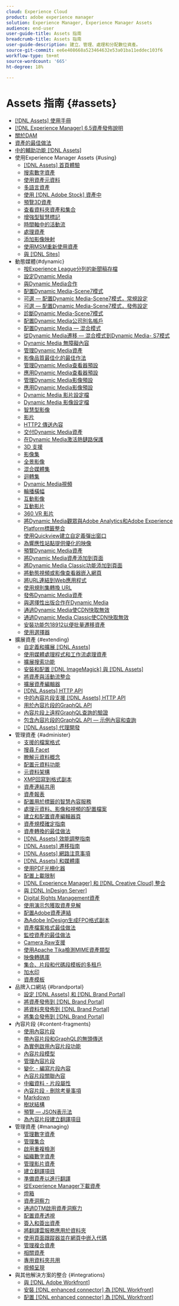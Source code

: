 ```yaml
---
cloud: Experience Cloud
product: adobe experience manager
solution: Experience Manager, Experience Manager Assets
audience: end-user
user-guide-title: Assets 指南
breadcrumb-title: Assets 指南
user-guide-description: 建立、管理、處理和分配數位資產。
source-git-commit: ee6e408668a523464632e53a01ba11eddec103f6
workflow-type: tm+mt
source-wordcount: '665'
ht-degree: 18%

---
```



# Assets 指南 {#assets}

+ [[!DNL Assets] 使用手冊](home.md)
+ [[!DNL Experience Manager] 6.5資產發佈說明](https://experienceleague.adobe.com/docs/experience-manager-65/release-notes/assets.html)
+ [關於DAM](assets.md)
+ [資產的最佳做法](best-practices-for-assets.md)
+ [中的輔助功能 [!DNL Assets]](accessibility.md)
+ 使用Experience Manager Assets {#using}
   + [[!DNL Assets] 首頁體驗](assets-home-page.md)
   + [搜索數字資產](search-assets.md)
   + [使用資產元資料](metadata.md)
   + [多語言資產](multilingual-assets.md)
   + [使用 [!DNL Adobe Stock] 資產中](aem-assets-adobe-stock.md)
   + [預覽3D資產](previewing-3d-assets.md)
   + [查看資料夾資產和集合](bulk-approval.md)
   + [增強型智慧標記](enhanced-smart-tags.md)
   + [時間軸中的活動流](activity-stream.md)
   + [處理資產](assets-workflow.md)
   + [添加影像映射](image-maps.md)
   + [使用MSM重新使用資產](reuse-assets-using-msm.md)
   + [與 [!DNL Sites]](use-assets-across-connected-assets-instances.md)
+ 動態媒體{#dynamic}
   + [按Experience League分列的新聞稿存檔](dynamic-media-newsletter.md)
   + [設定Dynamic Media](administering-dynamic-media.md)
   + [與Dynamic Media合作](dynamic-media.md)
   + [配置Dynamic Media-Scene7模式](config-dms7.md)
   + [可選 — 配置Dynamic Media-Scene7模式，常規設定](dm-general-settings.md)
   + [可選 — 配置Dynamic Media-Scene7模式，發佈設定](dm-publish-settings.md)
   + [診斷Dynamic Media-Scene7模式](troubleshoot-dms7.md)
   + [配置Dynamic Media公司別名帳戶](dm-alias-account.md)
   + [配置Dynamic Media — 混合模式](config-dynamic.md)
   + [從Dynamic Media遷移 — 混合模式到Dynamic Media- S7模式](migrate-from-hybrid-to-dms7.md)
   + [Dynamic Media 無障礙內容](accessibility-dm.md)
   + [管理Dynamic Media資產](managing-assets.md)
   + [影像品質最佳化的最佳作法](best-practices-for-optimizing-the-quality-of-your-images.md)
   + [管理Dynamic Media查看器預設](managing-viewer-presets.md)
   + [應用Dynamic Media查看器預設](viewer-presets.md)
   + [管理Dynamic Media影像預設](managing-image-presets.md)
   + [應用Dynamic Media影像預設](image-presets.md)
   + [Dynamic Media 影片設定檔](video-profiles.md)
   + [Dynamic Media 影像設定檔](image-profiles.md)
   + [智慧型影像](imaging-faq.md)
   + [影片](s7-video.md)
   + [HTTP2 傳送內容](http2.md)
   + [交付Dynamic Media資產](delivering-dynamic-media-assets.md)
   + [在Dynamic Media激活熱鏈路保護](hotlink-protection.md)
   + [3D 支援](/help/assets/assets-3d.md)
   + [影像集](image-sets.md)
   + [全景影像](panoramic-images.md)
   + [混合媒體集](mixed-media-sets.md)
   + [迴轉集](spin-sets.md)
   + [Dynamic Media視頻](video.md)
   + [輪播橫幅](carousel-banners.md)
   + [互動影像](interactive-images.md)
   + [互動影片](interactive-videos.md)
   + [360 VR 影片](/help/assets/360-video.md)
   + [將Dynamic Media觀眾與Adobe Analytics和Adobe Experience Platform標籤整合](/help/assets/tags.md)
   + [使用Quickview建立自定義彈出窗口](custom-pop-ups.md)
   + [為響應性站點提供優化的映像](responsive-site.md)
   + [預覽Dynamic Media資產](previewing-assets.md)
   + [將Dynamic Media資產添加到頁面](adding-dynamic-media-assets-to-pages.md)
   + [將Dynamic Media Classic功能添加到頁面](scene7.md)
   + [將動態視頻或影像查看器嵌入網頁](embed-code.md)
   + [將URL連結到Web應用程式](linking-urls-to-yourwebapplication.md)
   + [使用規則集轉換 URL](using-rulesets-to-transform-urls.md)
   + [發佈Dynamic Media資產](publishing-dynamicmedia-assets.md)
   + [與選擇性出版合作在Dynamic Media](selective-publishing.md)
   + [通過Dynamic Media使CDN快取無效](invalidate-cdn-cache-dynamic-media.md)
   + [通過Dynamic Media Classic使CDN快取無效](invalidate-cdn-cache-dm-classic.md)
   + [安裝功能包18912以便批量遷移資產](bulk-ingest-migrate.md)
   + [使用選擇器](working-with-selectors.md)
+ 擴展資產 {#extending}
   + [自定義和擴展 [!DNL Assets]](extending-assets.md)
   + [使用媒體處理程式和工作流處理資產](media-handlers.md)
   + [擴展搜索功能](searchx.md)
   + [安裝和配置 [!DNL ImageMagick] 與 [!DNL Assets]](best-practices-for-imagemagick.md)
   + [將資產與活動流整合](extending-activity-stream.md)
   + [擴展資產編輯器](asseteditorx.md)
   + [[!DNL Assets] HTTP API](mac-api-assets.md)
   + [中的內容片段支援 [!DNL Assets] HTTP API](assets-api-content-fragments.md)
   + [用於內容片段的GraphQL API](content-fragments/graphql-api-content-fragments.md)
   + [內容片段上遠程GraphQL查詢的驗證](content-fragments/graphql-authentication-content-fragments.md)
   + [包含內容片段的GraphQL API — 示例內容和查詢](/help/assets/content-fragments/content-fragments-graphql-samples.md)
   + [[!DNL Assets] 代理開發](proxy.md)
+ 管理資產 {#administer}
   + [支援的檔案格式](assets-formats.md)
   + [搜尋 Facet](search-facets.md)
   + [瞭解元資料概念](metadata-concepts.md)
   + [配置元資料功能](metadata-config.md)
   + [元資料架構](metadata-schemas.md)
   + [XMP回寫到格式副本](xmp-writeback.md)
   + [資產連結共用](link-sharing.md)
   + [資產報表](asset-reports.md)
   + [配置用於標籤的智慧內容服務](config-smart-tagging.md)
   + [處理元資料、影像和視頻的配置檔案](processing-profiles.md)
   + [建立和配置資產編輯器頁](assets-finder-editor.md)
   + [資產規模確定指南](assets-sizing-guide.md)
   + [資產轉換的最佳做法](best-practices-for-translating-assets-efficiently.md)
   + [[!DNL Assets] 效能調整指南](performance-tuning-guidelines.md)
   + [[!DNL Assets] 遷移指南](assets-migration-guide.md)
   + [[!DNL Assets] 網路注意事項](assets-network-considerations.md)
   + [[!DNL Assets] 和媒體庫](medialibrary.md)
   + [使用PDF光柵化器](aem-pdf-rasterizer.md)
   + [配置上載限制](configuring-asset-upload-restrictions.md)
   + [[!DNL Experience Manager] 和 [!DNL Creative Cloud] 整合](aem-cc-integration-best-practices.md)
   + [與 [!DNL InDesign Server]](indesign.md)
   + [Digital Rights Management資產](drm.md)
   + [使用演示包獲取資產見解](use-demo-package-for-asset-insights.md)
   + [配置Adobe資產連結](configure-asset-link.md)
   + [為Adobe InDesign生成FPO格式副本](configure-fpo-renditions.md)
   + [資產檔案格式最佳做法](assets-file-format-best-practices.md)
   + [監控資產的最佳做法](assets-monitoring-best-practices.md)
   + [Camera Raw支援](camera-raw.md)
   + [使用Apache Tika檢測MIME資產類型](detect-asset-mime-type-with-tika.md)
   + [映像轉碼庫](imaging-transcoding-library.md)
   + [集合、片段和代碼段模板的多租戶](multi-tenancy.md)
   + [加水印](watermarking.md)
   + [資產模板](asset-templates.md)
+ 品牌入口網站 {#brandportal}
   + [設定  [!DNL Assets]  和 [!DNL Brand Portal]](configure-aem-assets-with-brand-portal.md)
   + [將資產發佈到 [!DNL Brand Portal]](brand-portal-publish-assets.md)
   + [將資料夾發佈到 [!DNL Brand Portal]](brand-portal-publish-folder.md)
   + [將集合發佈到 [!DNL Brand Portal]](brand-portal-publish-collection.md)
+ 內容片段 {#content-fragments}
   + [使用內容片段](content-fragments/content-fragments.md)
   + [帶內容片段和GraphQL的無頭傳送](content-fragments/content-fragments-graphql.md)
   + [為實例啟用內容片段功能](content-fragments/content-fragments-configuration-browser.md)
   + [內容片段模型](content-fragments/content-fragments-models.md)
   + [管理內容片段](content-fragments/content-fragments-managing.md)
   + [變化 - 編寫片段內容](content-fragments/content-fragments-variations.md)
   + [內容片段關聯內容](content-fragments/content-fragments-assoc-content.md)
   + [中繼資料 - 片段屬性](content-fragments/content-fragments-metadata.md)
   + [內容片段 - 刪除考量事項](content-fragments/content-fragments-delete.md)
   + [Markdown](content-fragments/content-fragments-markdown.md)
   + [樹狀結構](/help/assets/content-fragments/content-fragments-structure-tree.md)
   + [預覽 — JSON表示法](/help/assets/content-fragments/content-fragments-json-preview.md)
   + [為內容片段建立翻譯項目](creating-translation-projects-for-content-fragments.md)
+ 管理資產 {#managing}
   + [管理數字資產](manage-assets.md)
   + [管理集合](manage-collections.md)
   + [啟用重複檢測](duplicate-detection.md)
   + [組織數字資產](organize-assets.md)
   + [管理影片資產](managing-video-assets.md)
   + [建立翻譯項目](translation-projects.md)
   + [準備資產以進行翻譯](preparing-assets-for-translation.md)
   + [從Experience Manager下載資產](download-assets-from-aem.md)
   + [燈箱](light-box.md)
   + [資產洞察力](asset-insights.md)
   + [通過DTM啟用資產洞察力](use-dtm-for-asset-insights.md)
   + [配置資產透視](configure-asset-insights.md)
   + [簽入和簽出資產](check-out-and-submit-assets.md)
   + [將翻譯雲服務應用於資料夾](transition-cloud-services.md)
   + [使用頁面跟蹤器並在網頁中嵌入代碼](use-page-tracker.md)
   + [管理複合資產](managing-linked-subassets.md)
   + [相關資產](related-assets.md)
   + [專用資料夾共用](private-folder.md)
   + [視頻呈現](video-renditions.md)
+ 與其他解決方案的整合 {#integrations}
   + [與 [!DNL Adobe Workfront]](workfront-integrations.md)
   + [安裝 [!DNL enhanced connector] 為 [!DNL Workfront]](workfront-connector-install.md)
   + [配置 [!DNL enhanced connector] 為 [!DNL Workfront]](workfront-connector-configure.md)

